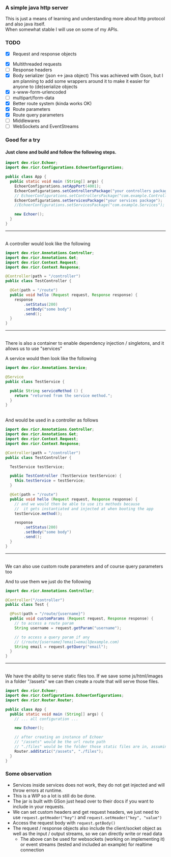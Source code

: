 ### A simple java http server

This is just a means of learning and understanding more about http protocol and also java itself.<br>
When somewhat stable I will use on some of my APIs.

### TODO

- [x] Request and response objects

<!-- - [ ] Reflection (although it kinda works needs a lot of work still) -->

- [x] Multithreaded requests
- [ ] Response headers
- [x] Body serializer (json <-> java object) This was achieved with Gson, but I am planning to add some wrappers around
  it to make it easier for anyone to (de)serialize objects
- [x] x-www-form-urlencoded
- [ ] multipart/form-data
- [x] Better route system (kinda works OK)
- [x] Route parameters
- [x] Route query parameters
- [ ] Middlewares
- [ ] WebSockets and EventStreams

### Good for a try

#### Just clone and build and follow the following steps.

```java
import dev.ricr.Echoer;
import dev.ricr.Configurations.EchoerConfigurations;

public class App {
  public static void main (String[] args) {
    EchoerConfigurations.setAppPort(4001);
    EchoerConfigurations.setControllersPackage("your controllers package");
    // EchoerConfigurations.setControllersPackage("com.example.Controllers");
    EchoerConfigurations.setServicesPackage("your services package");
    //EchoerConfigurations.setServicesPackage("com.example.Services");

    new Echoer();
  }
}
```

<hr><br>
A controller would look like the following

```java
import dev.ricr.Annotations.Controller;
import dev.ricr.Annotations.Get;
import dev.ricr.Context.Request;
import dev.ricr.Context.Response;

@Controller(path = "/controller")
public class TestController {

  @Get(path = "/route")
  public void hello (Request request, Response response) {
    response
        .setStatus(200)
        .setBody("some body")
        .send();
  }
}
```

<hr><br>
There is also a container to enable dependency injection / singletons, and it allows us to use "services"

A service would then look like the following

```java
import dev.ricr.Annotations.Service;

@Service
public class TestService {

  public String serviceMethod () {
    return "returned from the service method.";
  }
}
```

<br>
And would be used in a controller as follows

```java
import dev.ricr.Annotations.Controller;
import dev.ricr.Annotations.Get;
import dev.ricr.Context.Request;
import dev.ricr.Context.Response;

@Controller(path = "/controller")
public class TestController {

  TestService testService;

  public TestController (TestService testService) {
    this.testService = testService;
  }

  @Get(path = "/route")
  public void hello (Request request, Response response) {
    // and we would then be able to use its methods because
    //  it gets instantiated and injected at when booting the app
    testService.method();

    response
        .setStatus(200)
        .setBody("some body")
        .send();
  }
}
```

<hr><br>
We can also use custom route parameters and of course query parameters too

And to use them we just do the following

```java
import dev.ricr.Annotations.Controller;

@Controller("/controller")
public class Test {

  @Post(path = "/route/{username}")
  public void customParams (Request request, Response response) {
    // to access a route param
    String username = request.getParam("username");

    // to access a query param if any
    // (/route/{username}?email=email@example.com)
    String email = request.getQuery("email");
  }
}
```

<hr><br>
We have the ability to serve static files too. If we save some js/html/images in a folder "/assets"
we can then create a route that will serve those files.

```java
import dev.ricr.Echoer;
import dev.ricr.Configurations.EchoerConfigurations;
import dev.ricr.Router.Router;

public class App {
  public static void main (String[] args) {
    // ... all configuration ...

    new Echoer();

    // after creating an instance of Echoer
    // "/assets" would be the url route path
    // "./files" would be the folder those static files are in, assuming "./" as the project root
    Router.addStatic("/assets", "./files");
  }
}
```

### Some observation

- Services inside services does not work, they do not get injected and will throw errors at runtime.
- This is a WIP so a lot is still do be done.
- The jar is built with GSon just head over to their docs if you want to include in your requests.
- We can set custom headers and get request headers, we just need to use `request.getHeader("key")`
  and `request.setHeader("key", "value")`
- Access the request body with `request.getBody()`
- The request / response objects also include the client/socket object as well as the input / output streams, so we can
  directly write or read data
    - The above can be used for websockets (working on implementing it) or event streams (tested and included an
      example) for realtime connection